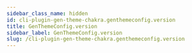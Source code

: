 ```yaml
---
sidebar_class_name: hidden
id: cli-plugin-gen-theme-chakra.genthemeconfig.version
title: GenThemeConfig.version
sidebar_label: GenThemeConfig.version
slug: /cli-plugin-gen-theme-chakra.genthemeconfig.version
---
```

